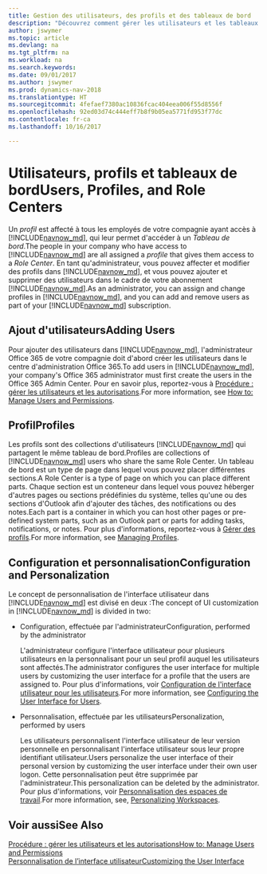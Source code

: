 ```yaml
---
title: Gestion des utilisateurs, des profils et des tableaux de bord
description: "Découvrez comment gérer les utilisateurs et les tableaux de bord."
author: jswymer
ms.topic: article
ms.devlang: na
ms.tgt_pltfrm: na
ms.workload: na
ms.search.keywords: 
ms.date: 09/01/2017
ms.author: jswymer
ms.prod: dynamics-nav-2018
ms.translationtype: HT
ms.sourcegitcommit: 4fefaef7380ac10836fcac404eea006f55d8556f
ms.openlocfilehash: 92ed03d74c444eff7b8f9b05ea5771fd953f77dc
ms.contentlocale: fr-ca
ms.lasthandoff: 10/16/2017

---
```

# <a name="users-profiles-and-role-centers"></a><span data-ttu-id="e28a1-103">Utilisateurs, profils et tableaux de bord</span><span class="sxs-lookup"><span data-stu-id="e28a1-103">Users, Profiles, and Role Centers</span></span>
<span data-ttu-id="e28a1-104">Un *profil* est affecté à tous les employés de votre compagnie ayant accès à [!INCLUDE[navnow_md](includes/navnow_md.md)], qui leur permet d'accéder à un *Tableau de bord*.</span><span class="sxs-lookup"><span data-stu-id="e28a1-104">The people in your company who have access to [!INCLUDE[navnow_md](includes/navnow_md.md)] are all assigned a *profile* that gives them access to a *Role Center*.</span></span> <span data-ttu-id="e28a1-105">En tant qu'administrateur, vous pouvez affecter et modifier des profils dans [!INCLUDE[navnow_md](includes/navnow_md.md)], et vous pouvez ajouter et supprimer des utilisateurs dans le cadre de votre abonnement [!INCLUDE[navnow_md](includes/navnow_md.md)].</span><span class="sxs-lookup"><span data-stu-id="e28a1-105">As an administrator, you can assign and change profiles in [!INCLUDE[navnow_md](includes/navnow_md.md)], and you can add and remove users as part of your [!INCLUDE[navnow_md](includes/navnow_md.md)] subscription.</span></span>  

## <a name="adding-users"></a><span data-ttu-id="e28a1-106">Ajout d'utilisateurs</span><span class="sxs-lookup"><span data-stu-id="e28a1-106">Adding Users</span></span>
<span data-ttu-id="e28a1-107">Pour ajouter des utilisateurs dans [!INCLUDE[navnow_md](includes/navnow_md.md)], l'administrateur Office 365 de votre compagnie doit d'abord créer les utilisateurs dans le centre d'administration Office 365.</span><span class="sxs-lookup"><span data-stu-id="e28a1-107">To add users in [!INCLUDE[navnow_md](includes/navnow_md.md)], your company's Office 365 administrator must first create the users in the Office 365 Admin Center.</span></span> <span data-ttu-id="e28a1-108">Pour en savoir plus, reportez-vous à [Procédure : gérer les utilisateurs et les autorisations](ui-how-users-permissions.md).</span><span class="sxs-lookup"><span data-stu-id="e28a1-108">For more information, see [How to: Manage Users and Permissions](ui-how-users-permissions.md).</span></span>  

## <a name="profiles"></a><span data-ttu-id="e28a1-109">Profil</span><span class="sxs-lookup"><span data-stu-id="e28a1-109">Profiles</span></span>
<span data-ttu-id="e28a1-110">Les profils sont des collections d'utilisateurs [!INCLUDE[navnow_md](includes/navnow_md.md)] qui partagent le même tableau de bord.</span><span class="sxs-lookup"><span data-stu-id="e28a1-110">Profiles are collections of [!INCLUDE[navnow_md](includes/navnow_md.md)] users who share the same Role Center.</span></span> <span data-ttu-id="e28a1-111">Un tableau de bord est un type de page dans lequel vous pouvez placer différentes sections.</span><span class="sxs-lookup"><span data-stu-id="e28a1-111">A Role Center is a type of page on which you can place different parts.</span></span> <span data-ttu-id="e28a1-112">Chaque section est un conteneur dans lequel vous pouvez héberger d'autres pages ou sections prédéfinies du système, telles qu'une ou des sections d'Outlook afin d'ajouter des tâches, des notifications ou des notes.</span><span class="sxs-lookup"><span data-stu-id="e28a1-112">Each part is a container in which you can host other pages or pre-defined system parts, such as an Outlook part or parts for adding tasks, notifications, or notes.</span></span> <span data-ttu-id="e28a1-113">Pour plus d'informations, reportez-vous à [Gérer des profils](admin-profiles.md).</span><span class="sxs-lookup"><span data-stu-id="e28a1-113">For more information, see [Managing Profiles](admin-profiles.md).</span></span>

## <a name="configuration-and-personalization"></a><span data-ttu-id="e28a1-114">Configuration et personnalisation</span><span class="sxs-lookup"><span data-stu-id="e28a1-114">Configuration and Personalization</span></span>
<span data-ttu-id="e28a1-115">Le concept de personnalisation de l'interface utilisateur dans [!INCLUDE[navnow_md](includes/navnow_md.md)] est divisé en deux :</span><span class="sxs-lookup"><span data-stu-id="e28a1-115">The concept of UI customization in [!INCLUDE[navnow_md](includes/navnow_md.md)] is divided in two:</span></span>  

-   <span data-ttu-id="e28a1-116">Configuration, effectuée par l'administrateur</span><span class="sxs-lookup"><span data-stu-id="e28a1-116">Configuration, performed by the administrator</span></span>  

    <span data-ttu-id="e28a1-117">L'administrateur configure l'interface utilisateur pour plusieurs utilisateurs en la personnalisant pour un seul profil auquel les utilisateurs sont affectés.</span><span class="sxs-lookup"><span data-stu-id="e28a1-117">The administrator configures the user interface for multiple users by customizing the user interface for a profile that the users are assigned to.</span></span> <span data-ttu-id="e28a1-118">Pour plus d'informations, voir [Configuration de l'interface utilisateur pour les utilisateurs](admin-configure-user-interface.md).</span><span class="sxs-lookup"><span data-stu-id="e28a1-118">For more information, see [Configuring the User Interface for Users](admin-configure-user-interface.md).</span></span> 

-   <span data-ttu-id="e28a1-119">Personnalisation, effectuée par les utilisateurs</span><span class="sxs-lookup"><span data-stu-id="e28a1-119">Personalization, performed by users</span></span>  

    <span data-ttu-id="e28a1-120">Les utilisateurs personnalisent l'interface utilisateur de leur version personnelle en personnalisant l'interface utilisateur sous leur propre identifiant utilisateur.</span><span class="sxs-lookup"><span data-stu-id="e28a1-120">Users personalize the user interface of their personal version by customizing the user interface under their own user logon.</span></span> <span data-ttu-id="e28a1-121">Cette personnalisation peut être supprimée par l'administrateur.</span><span class="sxs-lookup"><span data-stu-id="e28a1-121">This personalization can be deleted by the administrator.</span></span> <span data-ttu-id="e28a1-122">Pour plus d'informations, voir [Personnalisation des espaces de travail](ui-personalization-overview.md).</span><span class="sxs-lookup"><span data-stu-id="e28a1-122">For more information, see, [Personalizing Workspaces](ui-personalization-overview.md).</span></span> 

## <a name="see-also"></a><span data-ttu-id="e28a1-123">Voir aussi</span><span class="sxs-lookup"><span data-stu-id="e28a1-123">See Also</span></span>  
[<span data-ttu-id="e28a1-124">Procédure : gérer les utilisateurs et les autorisations</span><span class="sxs-lookup"><span data-stu-id="e28a1-124">How to: Manage Users and Permissions</span></span>](ui-how-users-permissions.md)  
[<span data-ttu-id="e28a1-125">Personnalisation de l’interface utilisateur</span><span class="sxs-lookup"><span data-stu-id="e28a1-125">Customizing the User Interface</span></span>](ui-customizing-overview.md)   
<!-- [Security Overview](../Security%20Overview.md)-->

